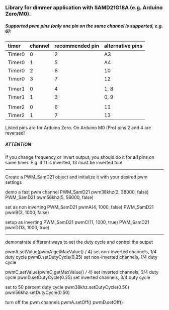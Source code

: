 ### Library for dimmer application with SAMD21G18A (e.g. Arduino Zero/M0).

##### Supported pwm pins (only one pin on the same channel is supported, e.g. 6):

|timer    | channel  | recommended pin | alternative pins |
|:--------|:---------|:----------------|:-----------------|
|	Timer0	|	0	|	2	|	A3	|
|	Timer0	|	1	|	5	|	A4	|
|	Timer0	|	2	|	6	|	10	|
|	Timer0	|	3	|	7	|	12	|
|	|	|	|
|	Timer1	|	0	|	4	|	1, 8	|
|	Timer1	|	1	|	3	|	0, 9	|
|	|	|	|
|	Timer2	|	0	|	6	|	11	|
|	Timer2	|	1	|	7	|	13	|

Listed pins are for Arduino Zero. On Arduino M0 (Pro) pins 2 and 4 are reversed!

##### ATTENTION:
if you change frequency or invert output, you should do it for **all** pins on same timer. E.g. if 11 is inverted, 13 must be inverted too!


************************************************************************************
Create a PWM_SamD21 object and initialize it with your desired pwm settings 

demo a fast pwm channel
PWM_SamD21 pwm38khz(2, 38000, false)
PWM_SamD21 pwm56khz(5, 56000, false)

set as non inverting
PWM_SamD21 pwmA(4,  1000, false)
PWM_SamD21 pwmB(3,  1000, false)

setup as inverting
PWM_SamD21 pwmC(11, 1000, true)
PWM_SamD21 pwmD(13, 1000, true)


************************************************************************************
demonstrate different ways to set the duty cycle and control the output
   
pwmA.setValue(pwmA.getMaxValue() / 4)    set non-inverted channels, 1/4 duty cycle
pwmB.setDutyCycle(0.25)                  set non-inverted channels, 1/4 duty cycle

pwmC.setValue(pwmC.getMaxValue() / 4)    set inverted channels, 3/4 duty cycle
pwmD.setDutyCycle(0.25)                  set inverted channels, 3/4 duty cycle

set to 50 percent duty cycle
pwm38khz.setDutyCycle(0.50)
pwm56khz.setDutyCycle(0.50)

turn off the pwm channels
pwmA.setOff()
pwmD.setOff()



